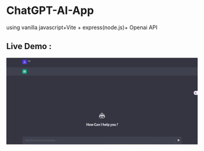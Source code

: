 # ChatGPT-AI-App
using vanilla javascript+Vite + express(node.js)+ Openai API
## Live Demo : 
![Chatgpt](chatgpt2.png)